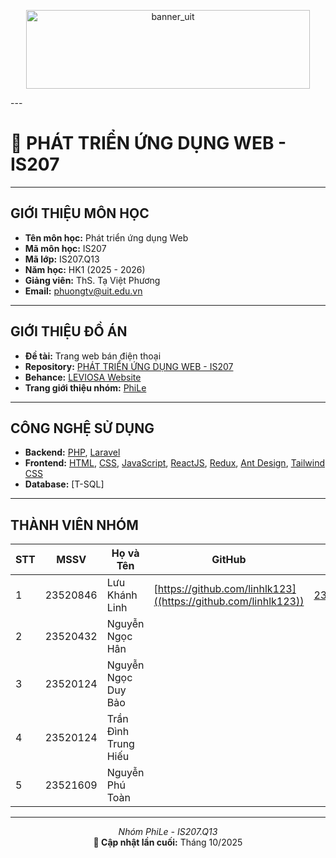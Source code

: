 <p align="center">
  <img width="454" height="126" alt="banner_uit" src="https://github.com/user-attachments/assets/55b5a4d7-016e-4d57-837a-1cbb7a9525e1" />
</p>
---

# 📘 PHÁT TRIỂN ỨNG DỤNG WEB - IS207

---

## GIỚI THIỆU MÔN HỌC
- **Tên môn học:** Phát triển ứng dụng Web  
- **Mã môn học:** IS207  
- **Mã lớp:** IS207.Q13
- **Năm học:** HK1 (2025 - 2026)  
- **Giảng viên:** ThS. Tạ Việt Phương  
- **Email:** [phuongtv@uit.edu.vn](mailto:phuongtv@uit.edu.vn)

---

## GIỚI THIỆU ĐỒ ÁN
- **Đề tài:** Trang web bán điện thoại  
- **Repository:** [PHÁT TRIỂN ỨNG DỤNG WEB - IS207](https://github.com/yourusername/PhatTrienUngDungWeb-IS207)  
- **Behance:** [LEVIOSA Website](https://www.behance.net/)  
- **Trang giới thiệu nhóm:** [PhiLe](https://example.com)

---

## CÔNG NGHỆ SỬ DỤNG
- **Backend:** [PHP](https://www.php.net/), [Laravel](https://laravel.com/)  
- **Frontend:** [HTML](https://developer.mozilla.org/en-US/docs/Web/HTML), [CSS](https://developer.mozilla.org/en-US/docs/Web/CSS), [JavaScript](https://developer.mozilla.org/en-US/docs/Web/JavaScript), [ReactJS](https://react.dev/), [Redux](https://redux.js.org/), [Ant Design](https://ant.design/), [Tailwind CSS](https://tailwindcss.com/)  
- **Database:** [T-SQL]

---

## THÀNH VIÊN NHÓM

| STT | MSSV | Họ và Tên | GitHub | Email |
|-----|------|------------|---------|--------|
| 1 | 23520846 | Lưu Khánh Linh | [https://github.com/linhlk123]((https://github.com/linhlk123)) | [23520846@gm.uit.edu.vn](mailto:23520846@gm.uit.edu.vn) |
| 2 | 23520432 | Nguyễn Ngọc Hân |
| 3 | 23520124 | Nguyễn Ngọc Duy Bảo |
| 4 | 23520124 | Trần Đình Trung Hiếu |
| 5 | 23521609 | Nguyễn Phú Toàn |

---

<p align="center">
  <i>Nhóm PhiLe - IS207.Q13</i><br>
  <b>📅 Cập nhật lần cuối:</b> Tháng 10/2025
</p>
